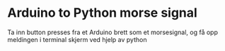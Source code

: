 # Arduino to Python morse signal
Ta inn button presses fra et Arduino brett som et morsesignal, og få opp meldingen i terminal skjerm ved hjelp av python

